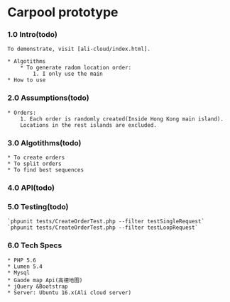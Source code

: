 # Carpool prototype

### 1.0 Intro(todo)

    To demonstrate, visit [ali-cloud/index.html].

    * Algotithms
        * To generate radom location order:
            1. I only use the main
    * How to use

### 2.0 Assumptions(todo)

    * Orders:
        1. Each order is randomly created(Inside Hong Kong main island).
        Locations in the rest islands are excluded.

### 3.0 Algotithms(todo)

    * To create orders
    * To split orders
    * To find best sequences

### 4.0 API(todo)

### 5.0 Testing(todo)

    `phpunit tests/CreateOrderTest.php --filter testSingleRequest`
    `phpunit tests/CreateOrderTest.php --filter testLoopRequest`

### 6.0 Tech Specs

    * PHP 5.6
    * Lumen 5.4
    * Mysql
    * Gaode map Api(高德地图)
    * jQuery &Bootstrap
    * Server: Ubuntu 16.x(Ali cloud server)
